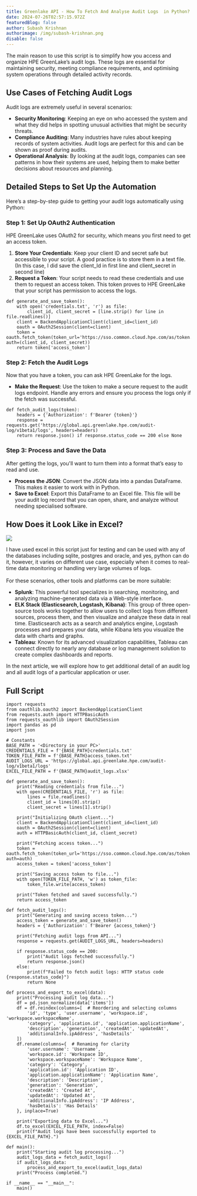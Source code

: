 ```yaml
---
title: Greenlake API - How To Fetch And Analyse Audit Logs  in Python?
date: 2024-07-26T02:57:15.972Z
featuredBlog: false
author: Subash Krishnan
authorimage: /img/subash-krishnan.png
disable: false
---
```

The main reason to use this script is to simplify how you access and organize HPE GreenLake’s audit logs. These logs are essential for maintaining security, meeting compliance requirements, and optimising system operations through detailed activity records.

## Use Cases of Fetching Audit Logs

Audit logs are extremely useful in several scenarios:

* **Security Monitoring**: Keeping an eye on who accessed the system and what they did helps in spotting unusual activities that might be security threats.
* **Compliance Auditing**: Many industries have rules about keeping records of system activities. Audit logs are perfect for this and can be shown as proof during audits.
* **Operational Analysis**: By looking at the audit logs, companies can see patterns in how their systems are used, helping them to make better decisions about resources and planning.

## Detailed Steps to Set Up the Automation

Here’s a step-by-step guide to getting your audit logs automatically using Python:

### Step 1: Set Up OAuth2 Authentication

HPE GreenLake uses OAuth2 for security, which means you first need to get an access token.

1. **Store Your Credentials**: Keep your client ID and secret safe but accessible to your script. A good practice is to store them in a text file. (In this case, I did save the client_Id in first line and client_secret in second line)
2. **Request a Token**: Your script needs to read these credentials and use them to request an access token. This token proves to HPE GreenLake that your script has permission to access the logs.

```
def generate_and_save_token():
    with open('credentials.txt', 'r') as file:
        client_id, client_secret = [line.strip() for line in file.readlines()]
    client = BackendApplicationClient(client_id=client_id)
    oauth = OAuth2Session(client=client)
    token = oauth.fetch_token(token_url='https://sso.common.cloud.hpe.com/as/token.oauth2', auth=(client_id, client_secret))
    return token['access_token']
```

### Step 2: Fetch the Audit Logs

Now that you have a token, you can ask HPE GreenLake for the logs.

* **Make the Request**: Use the token to make a secure request to the audit logs endpoint. Handle any errors and ensure you process the logs only if the fetch was successful.

```
def fetch_audit_logs(token):
    headers = {'Authorization': f'Bearer {token}'}
    response = requests.get('https://global.api.greenlake.hpe.com/audit-log/v1beta1/logs', headers=headers)
    return response.json() if response.status_code == 200 else None
```

### Step 3: Process and Save the Data

After getting the logs, you'll want to turn them into a format that’s easy to read and use.

* **Process the JSON**: Convert the JSON data into a pandas DataFrame. This makes it easier to work with in Python.
* **Save to Excel**: Export this DataFrame to an Excel file. This file will be your audit log record that you can open, share, and analyze without needing specialised software.

## How Does it Look Like in Excel?

![](/img/excel-output.png)

I have used excel in this script just for testing and can be used with any of the databases including sqlite, postgres and oracle, and yes, python can do it, however, it varies on different use case, especially when it comes to real-time data monitoring or handling very large volumes of logs. \
\
For these scenarios, other tools and platforms can be more suitable:

* **Splunk**: This powerful tool specializes in searching, monitoring, and analyzing machine-generated data via a Web-style interface. 
* **ELK Stack (Elasticsearch, Logstash, Kibana)**: This group of three open-source tools works together to allow users to collect logs from different sources, process them, and then visualize and analyze these data in real time. Elasticsearch acts as a search and analytics engine, Logstash processes and prepares your data, while Kibana lets you visualize the data with charts and graphs.
* **Tableau**: Known for its advanced visualization capabilities, Tableau can connect directly to nearly any database or log management solution to create complex dashboards and reports. 

In the next article, we will explore how to get additional detail of an audit log and all audit logs of a particular application or user.

## Full Script

```
import requests
from oauthlib.oauth2 import BackendApplicationClient
from requests.auth import HTTPBasicAuth
from requests_oauthlib import OAuth2Session
import pandas as pd
import json

# Constants
BASE_PATH = '<Directory in your PC>'
CREDENTIALS_FILE = f'{BASE_PATH}credentials.txt'
TOKEN_FILE_PATH = f'{BASE_PATH}access_token.txt'
AUDIT_LOGS_URL = 'https://global.api.greenlake.hpe.com/audit-log/v1beta1/logs'
EXCEL_FILE_PATH = f'{BASE_PATH}audit_logs.xlsx'

def generate_and_save_token():
    print("Reading credentials from file...")
    with open(CREDENTIALS_FILE, 'r') as file:
        lines = file.readlines()
        client_id = lines[0].strip()
        client_secret = lines[1].strip()

    print("Initializing OAuth client...")
    client = BackendApplicationClient(client_id=client_id)
    oauth = OAuth2Session(client=client)
    auth = HTTPBasicAuth(client_id, client_secret)

    print("Fetching access token...")
    token = oauth.fetch_token(token_url='https://sso.common.cloud.hpe.com/as/token.oauth2', auth=auth)
    access_token = token['access_token']
    
    print("Saving access token to file...")
    with open(TOKEN_FILE_PATH, 'w') as token_file:
        token_file.write(access_token)

    print("Token fetched and saved successfully.")
    return access_token

def fetch_audit_logs():
    print("Generating and saving access token...")
    access_token = generate_and_save_token()
    headers = {'Authorization': f'Bearer {access_token}'}

    print("Fetching audit logs from API...")
    response = requests.get(AUDIT_LOGS_URL, headers=headers)
    
    if response.status_code == 200:
        print("Audit logs fetched successfully.")
        return response.json()
    else:
        print(f"Failed to fetch audit logs: HTTP status code {response.status_code}")
        return None

def process_and_export_to_excel(data):
    print("Processing audit log data...")
    df = pd.json_normalize(data['items'])
    df = df.reindex(columns=[  # Reordering and selecting columns
        'id', 'type', 'user.username', 'workspace.id', 'workspace.workspaceName',
        'category', 'application.id', 'application.applicationName', 
        'description', 'generation', 'createdAt', 'updatedAt', 
        'additionalInfo.ipAddress', 'hasDetails'
    ])
    df.rename(columns={  # Renaming for clarity
        'user.username': 'Username',
        'workspace.id': 'Workspace ID',
        'workspace.workspaceName': 'Workspace Name',
        'category': 'Category',
        'application.id': 'Application ID',
        'application.applicationName': 'Application Name',
        'description': 'Description',
        'generation': 'Generation',
        'createdAt': 'Created At',
        'updatedAt': 'Updated At',
        'additionalInfo.ipAddress': 'IP Address',
        'hasDetails': 'Has Details'
    }, inplace=True)
    
    print("Exporting data to Excel...")
    df.to_excel(EXCEL_FILE_PATH, index=False)
    print(f"Audit logs have been successfully exported to {EXCEL_FILE_PATH}.")

def main():
    print("Starting audit log processing...")
    audit_logs_data = fetch_audit_logs()
    if audit_logs_data:
        process_and_export_to_excel(audit_logs_data)
    print("Process completed.")

if __name__ == "__main__":
    main()
```